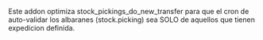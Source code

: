 Este addon optimiza stock_pickings_do_new_transfer para que el cron de auto-validar los albaranes (stock.picking) sea SOLO  de aquellos que tienen expedicion definida.
